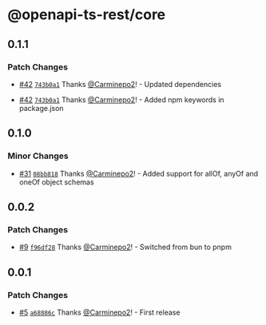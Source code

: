 # @openapi-ts-rest/core

## 0.1.1

### Patch Changes

- [#42](https://github.com/Carminepo2/openapi-ts-rest/pull/42) [`743b0a1`](https://github.com/Carminepo2/openapi-ts-rest/commit/743b0a13c7c13122affc1d1621a0b1f46bb45b94) Thanks [@Carminepo2](https://github.com/Carminepo2)! - Updated dependencies

- [#42](https://github.com/Carminepo2/openapi-ts-rest/pull/42) [`743b0a1`](https://github.com/Carminepo2/openapi-ts-rest/commit/743b0a13c7c13122affc1d1621a0b1f46bb45b94) Thanks [@Carminepo2](https://github.com/Carminepo2)! - Added npm keywords in package.json

## 0.1.0

### Minor Changes

- [#31](https://github.com/Carminepo2/openapi-ts-rest/pull/31) [`08bb818`](https://github.com/Carminepo2/openapi-ts-rest/commit/08bb81815c94a37e7bc5b645adbf91a0b816595b) Thanks [@Carminepo2](https://github.com/Carminepo2)! - Added support for allOf, anyOf and oneOf object schemas

## 0.0.2

### Patch Changes

- [#9](https://github.com/Carminepo2/openapi-ts-rest/pull/9) [`f96df28`](https://github.com/Carminepo2/openapi-ts-rest/commit/f96df2883ee7ab02837ee4b4992eba0e33bfe6c4) Thanks [@Carminepo2](https://github.com/Carminepo2)! - Switched from bun to pnpm

## 0.0.1

### Patch Changes

- [#5](https://github.com/Carminepo2/openapi-ts-rest/pull/5) [`a68886c`](https://github.com/Carminepo2/openapi-ts-rest/commit/a68886c7465ef1e51632714dc7b4101d45087999) Thanks [@Carminepo2](https://github.com/Carminepo2)! - First release
